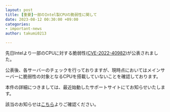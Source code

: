 ```yaml
---
layout: post
title: [重要]一部のIntel製CPUの脆弱性に関して
date: 2023-08-12 00:30:00 +09:00
categories:
- important-news
author: takumi0213

---
```

先日Intelより一部のCPUに対する脆弱性(<a href="https://www.cve.org/CVERecord?id=CVE-2022-40982" class="a-orange">CVE-2022-40982</a>)が公表されました。

公表後、各サーバーのチェックを行っておりますが、現時点においてはメインサーバーに脆弱性の対象となるCPUを搭載していないことを確認しております。

本件の詳細につきましては、最近始動したサポートサイトにてお知らせいたします。

該当のお知らせは<a href="https://support.sina-chan.com" class="a-orange">こちら</a>よりご確認ください。

